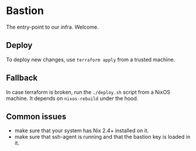 # Bastion

The entry-point to our infra. Welcome.

## Deploy

To deploy new changes, use `terraform apply` from a trusted machine.

## Fallback

In case terraform is broken, run the `./deploy.sh` script from a NixOS
machine. It depends on `nixos-rebuild` under the hood.

## Common issues

* make sure that your system has Nix 2.4+ installed on it.
* make sure that ssh-agent is running and that the bastion key is loaded in it.
